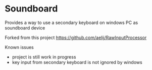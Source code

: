 Soundboard
=================

Provides a way to use a secondary keyboard on windows PC as soundboard device

Forked from this project
https://github.com/aelij/RawInputProcessor

Known issues
- project is still work in progress 
- key input from secondary keyboard is not ignored by windows